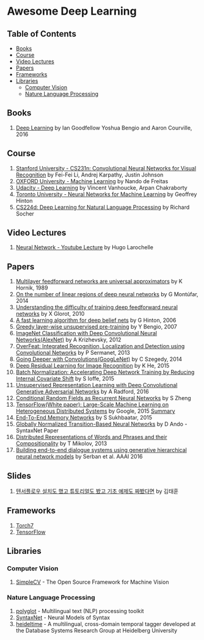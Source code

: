 # Awesome Deep Learning


## Table of Contents

- [Books](#books)
- [Course](#course)
- [Video Lectures](#video-lectures)
- [Papers](#papers)
- [Frameworks](#frameworks)
- [Libraries](#libraries)
	- [Computer Vision](#computer-vision)
	- [Nature Language Processing](#nature-language-processing)

## Books

1. [Deep Learning](http://www.deeplearningbook.org/) by Ian Goodfellow Yoshua Bengio and Aaron Courville, 2016

## Course

1. [Stanford University - CS231n: Convolutional Neural Networks for Visual Recognition](http://cs231n.stanford.edu/index.html) by Fei-Fei Li, Andrej Karpathy, Justin Johnson
2. [OXFORD University - Machine Learning](https://www.cs.ox.ac.uk/people/nando.defreitas/machinelearning/) by Nando de Freitas
3. [Udacity - Deep Learning](https://www.udacity.com/course/deep-learning--ud730) by Vincent Vanhoucke, Arpan Chakraborty
4. [Toronto University - Neural Networks for Machine Learning](https://www.coursera.org/course/neuralnets) by Geoffrey Hinton
5. [CS224d: Deep Learning for Natural Language Processing](http://cs224d.stanford.edu/index.html) by Richard Socher
 

## Video Lectures

1. [Neural Network - Youtube Lecture](http://info.usherbrooke.ca/hlarochelle/neural_networks/content.html) by Hugo Larochelle

## Papers

1. [Multilayer feedforward networks are universal approximators](http://deeplearning.cs.cmu.edu/pdfs/Kornick_et_al.pdf) by K Hornik, 1989
2. [On the number of linear regions of deep neural networks](http://arxiv.org/abs/1402.1869) by G Montúfar, 2014
3. [Understanding the difficulty of training deep feedforward neural networks](http://jmlr.org/proceedings/papers/v9/glorot10a/glorot10a.pdf) by X Glorot, 2010
4. [A fast learning algorithm for deep belief nets](https://www.cs.toronto.edu/~hinton/absps/fastnc.pdf) by G Hinton, 2006
5. [Greedy layer-wise unsupervised pre-training](https://papers.nips.cc/paper/3048-greedy-layer-wise-training-of-deep-networks.pdf) by Y Bengio, 2007
6. [ImageNet Classification with Deep Convolutional
Neural Networks(AlexNet)](http://papers.nips.cc/paper/4824-imagenet-classification-with-deep-convolutional-neural-networks.pdf) by A Krizhevsky, 2012
7. [OverFeat: Integrated Recognition, Localization and Detection using Convolutional Networks](http://arxiv.org/abs/1312.6229) by P Sermanet, 2013
8. [Going Deeper with Convolutions(GoogLeNet)](http://arxiv.org/abs/1409.4842) by C Szegedy, 2014
9. [Deep Residual Learning for Image Recognition](http://arxiv.org/abs/1512.03385) by K He, 2015
10. [Batch Normalization: Accelerating Deep Network Training by Reducing Internal Covariate Shift](http://arxiv.org/abs/1502.03167) by S Ioffe, 2015
11. [Unsupervised Representation Learning with Deep Convolutional Generative Adversarial Networks](http://arxiv.org/abs/1511.06434) by A Radford, 2016
12. [Conditional Random Fields as Recurrent Neural Networks](http://www.robots.ox.ac.uk/~szheng/papers/CRFasRNN.pdf) by S Zheng
13. [TensorFlow(White paper):
Large-Scale Machine Learning on Heterogeneous Distributed Systems](http://download.tensorflow.org/paper/whitepaper2015.pdf) by Google, 2015 [Summary](https://github.com/samjabrahams/tensorflow-white-paper-notes)
14. [End-To-End Memory Networks](http://arxiv.org/abs/1503.08895) by S Sukhbaatar, 2015
15. [Globally Normalized Transition-Based Neural Networks](https://arxiv.org/abs/1603.06042v1) by D Ando - SyntaxNet Paper
16. [Distributed Representations of Words and Phrases and their Compositionality](http://papers.nips.cc/paper/5021-distributed-representations-of-words-and-phrases-and-their-compositionality.pdf) by T Mikolov, 2013
17. [Building end-to-end dialogue systems using generative hierarchical neural network models](http://arxiv.org/abs/1507.04808) by Serban et al. AAAI 2016

## Slides

1. [텐서플로우 설치도 했고 튜토리얼도 봤고 기초 예제도 짜봤다면](http://www.slideshare.net/carpedm20/ss-63116251) by 김태훈

## Frameworks

1. [Torch7](http://torch.ch/) 
2. [TensorFlow](https://www.tensorflow.org/)

## Libraries

### Computer Vision
1. [SimpleCV](https://github.com/sightmachine/SimpleCV) - The Open Source Framework for Machine Vision

### Nature Language Processing
1. [polyglot](https://github.com/aboSamoor/polyglot) - Multilingual text (NLP) processing toolkit
2. [SyntaxNet](https://github.com/tensorflow/models/tree/master/syntaxnet) - Neural Models of Syntax
3. [heideltime](https://github.com/HeidelTime/heideltime) - A multilingual, cross-domain temporal tagger developed at the Database Systems Research Group at Heidelberg University